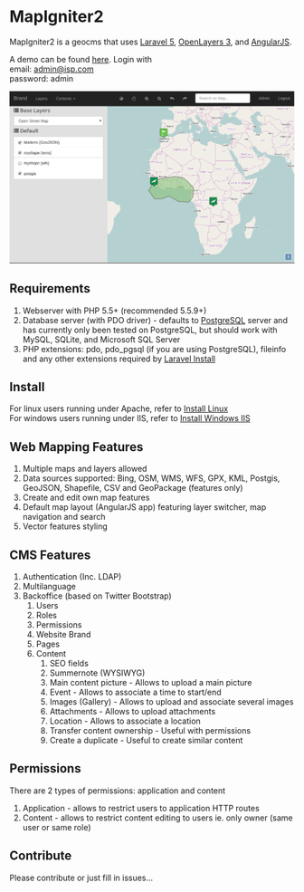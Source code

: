 # MapIgniter2

MapIgniter2 is a geocms that uses [Laravel 5](http://laravel.com), [OpenLayers 3](http://openlayers.org), and [AngularJS](https://angularjs.org/).  

A demo can be found [here](http://taviroquai.com/mapigniter2/public/).  Login with  
email: admin@isp.com  
password: admin  

![MapIgniter 2 Screenshot](public/assets/images/screenshot.png?raw=true "Screenshot")

## Requirements
1. Webserver with PHP 5.5+ (recommended 5.5.9+)
2. Database server (with PDO driver) - defaults to [PostgreSQL](http://www.postgresql.org) server and has currently only been tested on PostgreSQL, but should work with MySQL, SQLite, and Microsoft SQL Server
3. PHP extensions: pdo, pdo_pgsql (if you are using PostgreSQL), fileinfo and any other extensions required by [Laravel Install](http://laravel.com/docs/5.1#installation)

## Install

For linux users running under Apache, refer to [Install Linux](documentation/install_linux.md)  
For windows users running under IIS, refer to [Install Windows IIS](documentation/install_windows.md)

## Web Mapping Features

1. Multiple maps and layers allowed
1. Data sources supported: Bing, OSM, WMS, WFS, GPX, KML, Postgis, GeoJSON, Shapefile, CSV and GeoPackage (features only)
1. Create and edit own map features
1. Default map layout (AngularJS app) featuring layer switcher, map navigation and search
1. Vector features styling

## CMS Features

1. Authentication (Inc. LDAP)
1. Multilanguage
1. Backoffice (based on Twitter Bootstrap)
    1. Users
    1. Roles
    1. Permissions
    1. Website Brand
    1. Pages
    1. Content
        1. SEO fields
        1. Summernote (WYSIWYG)
        1. Main content picture - Allows to upload a main picture
        1. Event - Allows to associate a time to start/end
        1. Images (Gallery) - Allows to upload and associate several images
        1. Attachments - Allows to upload attachments
        1. Location - Allows to associate a location
        1. Transfer content ownership - Useful with permissions
        1. Create a duplicate - Useful to create similar content

## Permissions

There are 2 types of permissions: application and content

1. Application - allows to restrict users to application HTTP routes
2. Content - allows to restrict content editing to users ie. only owner (same user or same role)

## Contribute

Please contribute or just fill in issues...
